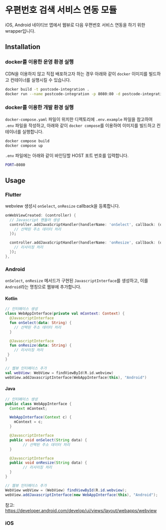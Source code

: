 # 우편번호 검색 서비스 연동 모듈

iOS, Android 네이티브 앱에서 웹뷰로 다음 우편번호 서비스 연동을 하기 위한 wrapper입니다.

## Installation

<!-- ### Hosted module 이용

네이티브 앱의 웹뷰에 아래 URL을 로딩합니다.

https://binaryrocket.github.io/postcode-search-integration/v1.0.1/ -->

### docker를 이용한 운영 환경 실행

CDN을 이용하지 않고 직접 배포하고자 하는 경우 아래와 같이 `docker` 이미지를 빌드하고 컨테이너를 실행시킬 수 있습니다.

```bash
docker build -t postcode-integration .
docker run --name postcode-integration -p 8080:80 -d postcode-integration
```

### docker를 이용한 개발 환경 실행

`docker-compose.yaml` 파일이 위치한 디렉토리에 `.env.example` 파일을 참고하여 `.env` 파일을 작성하고, 아래와 같이 `docker compose`를 이용하여 이미지를 빌드하고 컨테이너를 실행합니다.

```bash
docker compose build
docker compose up
```

`.env` 파일에는 아래와 같이 바인딩할 HOST 포트 번호를 입력합니다.

```bash
PORT=8080
```

## Usage

### Flutter

webview 생성시 `onSelect`, `onResize` callback을 등록합니다.

```dart
onWebViewCreated: (controller) {
  // Javascript 핸들러 생성
  controller.addJavaScriptHandler(handlerName: 'onSelect', callback: (data) {
    // 선택된 주소 데이터 처리
  });

  controller.addJavaScriptHandler(handlerName: 'onResize', callback: (data) {
    // 리사이징 처리
  });
},
```

### Android

`onSelect`, `onResize` 메서드가 구현된 `JavascriptInterface`를 생성하고, 이를 `Android`라는 명칭으로 웹뷰에 추가합니다.

#### Kotlin

```kotlin
// 인터페이스 생성
class WebAppInterface(private val mContext: Context) {
  @JavascriptInterface
  fun onSelect(data: String) {
    // 선택된 주소 데이터 처리
  }

  @JavascriptInterface
  fun onResize(data: String) {
    // 리사이징 처리
 }
}

// 웹뷰 인터페이스 추가
val webView: WebView = findViewById(R.id.webview)
webView.addJavascriptInterface(WebAppInterface(this), "Android")
```

#### Java

```java
// 인터페이스 생성
public class WebAppInterface {
  Context mContext;

  WebAppInterface(Context c) {
    mContext = c;
  }

  @JavascriptInterface
  public void onSelect(String data) {
		// 선택된 주소 데이터 처리
  }

  @JavascriptInterface
  public void onResize(String data) {
		// 리사이징 처리
  }
}

// 웹뷰 인터페이스 추가
WebView webView = (WebView) findViewById(R.id.webview);
webView.addJavascriptInterface(new WebAppInterface(this), "Android");
```

참고: https://developer.android.com/develop/ui/views/layout/webapps/webview

### iOS

